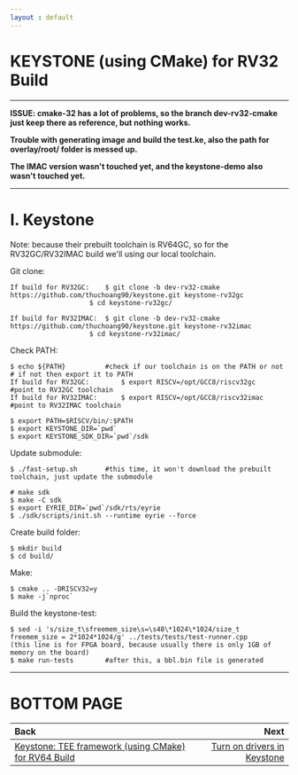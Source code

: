 ```yaml
---
layout : default
---
```


# KEYSTONE (using CMake) for RV32 Build

* * *

**ISSUE: cmake-32 has a lot of problems, so the branch dev-rv32-cmake just keep there as reference, but nothing works.**

**Trouble with generating image and build the test.ke, also the path for overlay/root/ folder is messed up.**

**The IMAC version wasn't touched yet, and the keystone-demo also wasn't touched yet.**

* * *

# I. Keystone

Note: because their prebuilt toolchain is RV64GC, so for the RV32GC/RV32IMAC build we'll using our local toolchain.

Git clone:
```
If build for RV32GC:	$ git clone -b dev-rv32-cmake https://github.com/thuchoang90/keystone.git keystone-rv32gc
					$ cd keystone-rv32gc/

If build for RV32IMAC:	$ git clone -b dev-rv32-cmake https://github.com/thuchoang90/keystone.git keystone-rv32imac
					$ cd keystone-rv32imac/
```

Check PATH:
```
$ echo ${PATH}			#check if our toolchain is on the PATH or not
# if not then export it to PATH
If build for RV32GC:		$ export RISCV=/opt/GCC8/riscv32gc			#point to RV32GC toolchain
If build for RV32IMAC:		$ export RISCV=/opt/GCC8/riscv32imac		#point to RV32IMAC toolchain

$ export PATH=$RISCV/bin/:$PATH
$ export KEYSTONE_DIR=`pwd`
$ export KEYSTONE_SDK_DIR=`pwd`/sdk
```

Update submodule:
```
$ ./fast-setup.sh		#this time, it won't download the prebuilt toolchain, just update the submodule

# make sdk
$ make -C sdk
$ export EYRIE_DIR=`pwd`/sdk/rts/eyrie
$ ./sdk/scripts/init.sh --runtime eyrie --force
```

Create build folder:
```
$ mkdir build
$ cd build/
```

Make:
```
$ cmake .. -DRISCV32=y
$ make -j`nproc`
```

Build the keystone-test:
```
$ sed -i 's/size_t\sfreemem_size\s=\s48\*1024\*1024/size_t freemem_size = 2*1024*1024/g' ../tests/tests/test-runner.cpp
(this line is for FPGA board, because usually there is only 1GB of memory on the board)
$ make run-tests		#after this, a bbl.bin file is generated
```

* * *

# BOTTOM PAGE

| Back | Next |
| :--- | ---: |
| [Keystone: TEE framework (using CMake) for RV64 Build](./keystone-cmake-64.md) | [Turn on drivers in Keystone](./keystone-drivers.md) |
